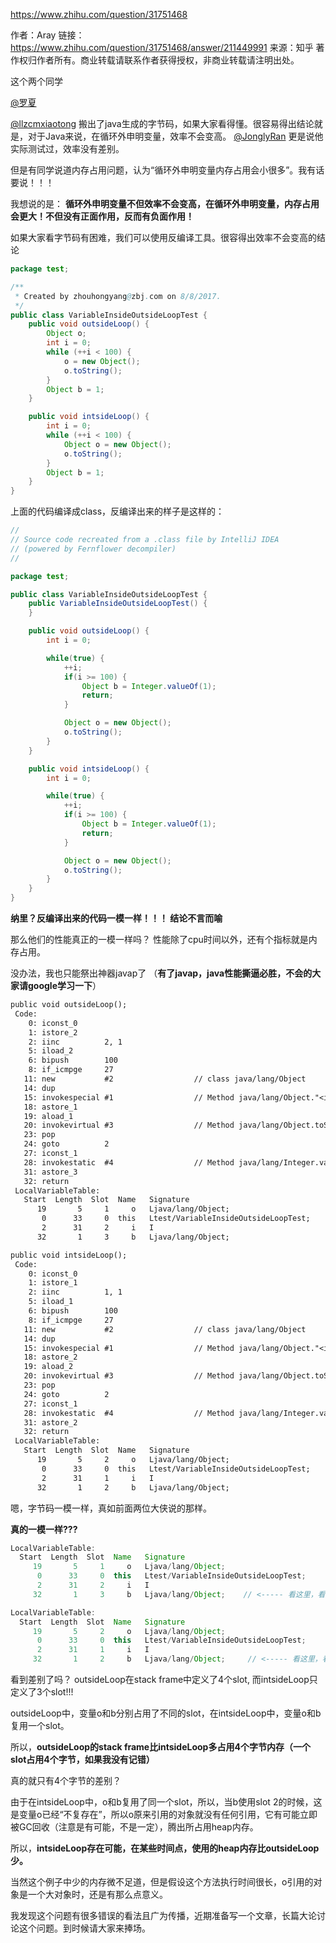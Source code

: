 https://www.zhihu.com/question/31751468



作者：Aray
链接：https://www.zhihu.com/question/31751468/answer/211449991
来源：知乎
著作权归作者所有。商业转载请联系作者获得授权，非商业转载请注明出处。



这个两个同学 

[@罗夏](http://www.zhihu.com/people/741c506af6b241e57c6505d96c624e0a)

[@llzcmxiaotong](http://www.zhihu.com/people/b1fa07352b1644a94dbef1cd27295839) 搬出了java生成的字节码，如果大家看得懂。很容易得出结论就是，对于Java来说，在循环外申明变量，效率不会变高。 [@JonglyRan](http://www.zhihu.com/people/eed883cadbb2680312c9e5bfbcfad93c) 更是说他实际测试过，效率没有差别。



但是有同学说道内存占用问题，认为“循环外申明变量内存占用会小很多”。我有话要说！！！

我想说的是： **循环外申明变量不但效率不会变高，在循环外申明变量，内存占用会更大！不但没有正面作用，反而有负面作用！**



如果大家看字节码有困难，我们可以使用反编译工具。很容得出效率不会变高的结论



```java
package test;

/**
 * Created by zhouhongyang@zbj.com on 8/8/2017.
 */
public class VariableInsideOutsideLoopTest {
    public void outsideLoop() {
        Object o;
        int i = 0;
        while (++i < 100) {
            o = new Object();
            o.toString();
        }
        Object b = 1;
    }

    public void intsideLoop() {
        int i = 0;
        while (++i < 100) {
            Object o = new Object();
            o.toString();
        }
        Object b = 1;
    }
}
```

上面的代码编译成class，反编译出来的样子是这样的：

```java
//
// Source code recreated from a .class file by IntelliJ IDEA
// (powered by Fernflower decompiler)
//

package test;

public class VariableInsideOutsideLoopTest {
    public VariableInsideOutsideLoopTest() {
    }

    public void outsideLoop() {
        int i = 0;

        while(true) {
            ++i;
            if(i >= 100) {
                Object b = Integer.valueOf(1);
                return;
            }

            Object o = new Object();
            o.toString();
        }
    }

    public void intsideLoop() {
        int i = 0;

        while(true) {
            ++i;
            if(i >= 100) {
                Object b = Integer.valueOf(1);
                return;
            }

            Object o = new Object();
            o.toString();
        }
    }
}
```

**纳里？反编译出来的代码一模一样！！！ 结论不言而喻**



那么他们的性能真正的一模一样吗？ 性能除了cpu时间以外，还有个指标就是内存占用。

没办法，我也只能祭出神器javap了 （**有了javap，java性能撕逼必胜，不会的大家请google学习一下**）

```jsp
public void outsideLoop();
 Code:
    0: iconst_0
    1: istore_2
    2: iinc          2, 1
    5: iload_2
    6: bipush        100
    8: if_icmpge     27
   11: new           #2                  // class java/lang/Object
   14: dup
   15: invokespecial #1                  // Method java/lang/Object."<init>":()V
   18: astore_1
   19: aload_1
   20: invokevirtual #3                  // Method java/lang/Object.toString:()Ljava/lang/String;
   23: pop
   24: goto          2
   27: iconst_1
   28: invokestatic  #4                  // Method java/lang/Integer.valueOf:(I)Ljava/lang/Integer;
   31: astore_3
   32: return
 LocalVariableTable:
   Start  Length  Slot  Name   Signature
      19       5     1     o   Ljava/lang/Object;
       0      33     0  this   Ltest/VariableInsideOutsideLoopTest;
       2      31     2     i   I
      32       1     3     b   Ljava/lang/Object;

public void intsideLoop();
 Code:
    0: iconst_0
    1: istore_1
    2: iinc          1, 1
    5: iload_1
    6: bipush        100
    8: if_icmpge     27
   11: new           #2                  // class java/lang/Object
   14: dup
   15: invokespecial #1                  // Method java/lang/Object."<init>":()V
   18: astore_2
   19: aload_2
   20: invokevirtual #3                  // Method java/lang/Object.toString:()Ljava/lang/String;
   23: pop
   24: goto          2
   27: iconst_1
   28: invokestatic  #4                  // Method java/lang/Integer.valueOf:(I)Ljava/lang/Integer;
   31: astore_2
   32: return
 LocalVariableTable:
   Start  Length  Slot  Name   Signature
      19       5     2     o   Ljava/lang/Object;
       0      33     0  this   Ltest/VariableInsideOutsideLoopTest;
       2      31     1     i   I
      32       1     2     b   Ljava/lang/Object;
```



嗯，字节码一模一样，真如前面两位大侠说的那样。

**真的一模一样???**



```java
LocalVariableTable:
  Start  Length  Slot  Name   Signature
     19       5     1     o   Ljava/lang/Object;
      0      33     0  this   Ltest/VariableInsideOutsideLoopTest;
      2      31     2     i   I
     32       1     3     b   Ljava/lang/Object;    // <----- 看这里，看加粗的3

LocalVariableTable:
  Start  Length  Slot  Name   Signature
     19       5     2     o   Ljava/lang/Object;
      0      33     0  this   Ltest/VariableInsideOutsideLoopTest;
      2      31     1     i   I
     32       1     2     b   Ljava/lang/Object;     // <----- 看这里，看加粗的2
```

看到差别了吗？  outsideLoop在stack frame中定义了4个slot, 而intsideLoop只定义了3个slot!!!

outsideLoop中，变量o和b分别占用了不同的slot，在intsideLoop中，变量o和b复用一个slot。

所以，**outsideLoop的stack frame比intsideLoop多占用4个字节内存（一个slot占用4个字节，如果我没有记错）**



真的就只有4个字节的差别？

由于在intsideLoop中，o和b复用了同一个slot，所以，当b使用slot 2的时候，这是变量o已经“不复存在”，所以o原来引用的对象就没有任何引用，它有可能立即被GC回收（注意是有可能，不是一定），腾出所占用heap内存。

所以，**intsideLoop存在可能，在某些时间点，使用的heap内存比outsideLoop少。**

当然这个例子中少的内存微不足道，但是假设这个方法执行时间很长，o引用的对象是一个大对象时，还是有那么点意义。



我发现这个问题有很多错误的看法且广为传播，近期准备写一个文章，长篇大论讨论这个问题。到时候请大家来捧场。